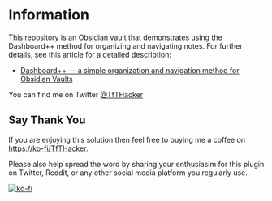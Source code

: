 # Information
This repository is an Obsidian vault that demonstrates using the Dashboard++ method for organizing and navigating notes. For further details, see this article for a detailed description:

* [Dashboard++ — a simple organization and navigation method for Obsidian Vaults](https://tfthacker.medium.com/dashboard-a-simple-organization-and-navigation-method-for-obsidian-vaults-2b1982d023a0)

You can find me on Twitter [@TfTHacker](https://twitter.com/TfTHacker)


## Say Thank You

If you are enjoying this solution then feel free to buying me a coffee on [https://ko-fi/TfTHacker](https://ko-fi.com/TfTHacker).

Please also help spread the word by sharing your enthusiasim for this plugin on Twitter, Reddit, or any other social media platform you regularly use. 

[![ko-fi](https://ko-fi.com/img/githubbutton_sm.svg)](https://ko-fi.com/N4N16TNFD)
